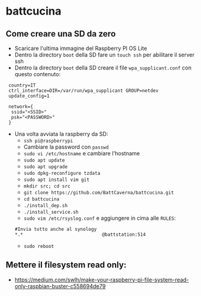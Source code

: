 # battcucina

## Come creare una SD da zero

 - Scaricare l'ultima immagine del Raspberry PI OS Lite
 - Dentro la directory `boot` della SD fare un `touch ssh` per abilitare il server ssh
 - Dentro la directory `boot` della SD creare il file `wpa_supplicant.conf` con questo contenuto:
```
 country=IT
 ctrl_interface=DIR=/var/run/wpa_supplicant GROUP=netdev
 update_config=1

 network={
  ssid="<SSID>"
  psk="<PASSWORD>"
 }
```
 
 - Una volta avviata la raspberry da SD:
   - `ssh pi@raspberrypi`
   - Cambiare la password con `passwd`
   - `sudo vi /etc/hostname` e cambiare l'hostname
   - `sudo apt update`
   - `sudo apt upgrade`
   - `sudo dpkg-reconfigure tzdata`
   - `sudo apt install vim git`
   - `mkdir src; cd src`
   - `git clone https://github.com/BattCaverna/battcucina.git`
   - `cd battcucina`
   - `./install_dep.sh`
   - `./install_service.sh`
   - `sudo vim /etc/rsyslog.conf` e aggiungere in cima alle `RULES`:
   ```
   #Invia tutto anche al synology
   *.*                             @battstation:514
   ```
   - `sudo reboot`
   
## Mettere il filesystem read only:
 - https://medium.com/swlh/make-your-raspberry-pi-file-system-read-only-raspbian-buster-c558694de79
